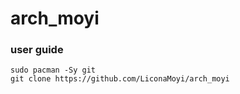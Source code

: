 # arch_moyi
### user guide
```shell
sudo pacman -Sy git
git clone https://github.com/LiconaMoyi/arch_moyi
```